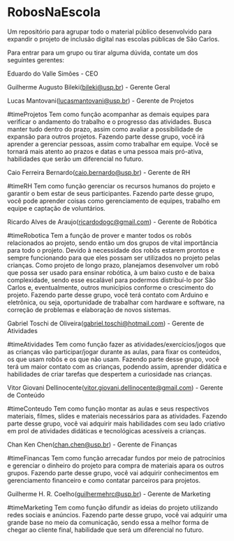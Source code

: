 # RobosNaEscola
Um repositório para agrupar todo o material público desenvolvido para expandir o projeto de inclusão digital nas escolas públicas de São Carlos.

Para entrar para um grupo ou tirar alguma dúvida, contate um dos seguintes gerentes:

Eduardo do Valle Simões - CEO

Guilherme Augusto Bileki(bileki@usp.br) - Gerente Geral

Lucas Mantovani(lucasmantovani@usp.br) - Gerente de Projetos

#timeProjetos Tem como função acompanhar as demais equipes para verificar o andamento do trabalho e o progresso das atividades. Busca manter tudo dentro do prazo, assim como avaliar a possibilidade de expansão para outros projetos. Fazendo parte desse grupo, você irá aprender a gerenciar pessoas, assim como trabalhar em equipe. Você se tornará mais atento ao prazos e datas e uma pessoa mais pró-ativa, habilidades que serão um diferencial no futuro.

Caio Ferreira Bernardo(caio.bernardo@usp.br) - Gerente de RH

#timeRH Tem como função gerenciar os recursos humanos do projeto e garantir o bem estar de seus participantes. Fazendo parte desse grupo, você pode aprender coisas como gerenciamento de equipes, trabalho em equipe e captação de voluntários.

Ricardo Alves de Araujo(ricardodogc@gmail.com) - Gerente de Robótica

#timeRobotica Tem a função de prover e manter todos os robôs relacionados ao projeto, sendo então um dos grupos de vital importância para todo o projeto. Devido à necessidade dos robôs estarem prontos e sempre funcionando para que eles possam ser utilizados no projeto pelas crianças. Como projeto de longo prazo, planejamos desenvolver um robô que possa ser usado para ensinar robótica, à um baixo custo e de baixa complexidade, sendo esse escalável para podermos distribuí-lo por São Carlos e, eventualmente, outros municípios conforme o crescimento do projeto. Fazendo parte desse grupo, você terá contato com Arduino e eletrônica, ou seja, oportunidade de trabalhar com hardware e software, na correção de problemas e elaboração de novos sistemas.

Gabriel Toschi de Oliveira(gabriel.toschi@hotmail.com) - Gerente de Atividades

#timeAtividades Tem como função fazer as atividades/exercícios/jogos que as crianças vão participar/jogar durante as aulas, para fixar os conteúdos, os que usam robôs e os que não usam. Fazendo parte desse grupo, você terá um maior contato com as crianças, podendo assim, aprender didática e habilidades de criar tarefas que despertem a curiosidade nas crianças.

Vitor Giovani Dellinocente(vitor.giovani.dellinocente@gmail.com) - Gerente de Conteúdo

#timeConteudo Tem como função montar as aulas e seus respectivos materiais, filmes, slides e materiais necessários para as atividades. Fazendo parte desse grupo, você vai adquirir mais habilidades com seu lado criativo em prol de atividades didáticas e tecnológicas acessíveis a crianças.

Chan Ken Chen(chan.chen@usp.br) - Gerente de Finanças

#timeFinancas Tem como função arrecadar fundos por meio de patrocínios e gerenciar o dinheiro do projeto para compra de materiais apara os outros grupos. Fazendo parte desse grupo, você vai adquirir conhecimentos em gerenciamento financeiro e como contatar parceiros para projetos.

Guilherme H. R. Coelho(guilhermehrc@usp.br) - Gerente de Marketing

#timeMarketing Tem como função difundir as ideias do projeto utilizando redes sociais e anúncios. Fazendo parte desse grupo, você vai adquirir uma grande base no meio da comunicação, sendo essa a melhor forma de chegar ao cliente final, habilidade que será um diferencial no futuro.
